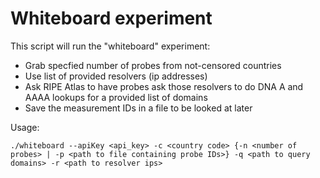 # Whiteboard experiment

This script will run the "whiteboard" experiment:

* Grab specfied number of probes from not-censored countries
* Use list of provided resolvers (ip addresses)
* Ask RIPE Atlas to have probes ask those resolvers to do DNA A and AAAA lookups for a provided list of domains
* Save the measurement IDs in a file to be looked at later

Usage:
```
./whiteboard --apiKey <api_key> -c <country code> {-n <number of probes> | -p <path to file containing probe IDs>} -q <path to query domains> -r <path to resolver ips>
```